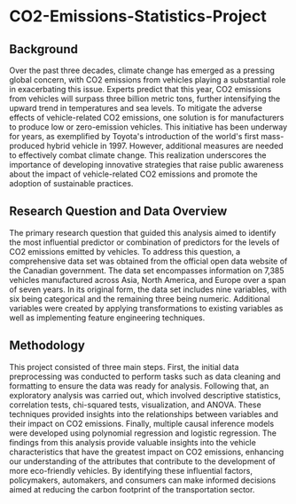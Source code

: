 # CO2-Emissions-Statistics-Project

## Background
Over the past three decades, climate change has emerged as a pressing global concern, with CO2 emissions from vehicles playing a substantial role in exacerbating this issue. Experts predict that this year, CO2 emissions from vehicles will surpass three billion metric tons, further intensifying the upward trend in temperatures and sea levels. To mitigate the adverse effects of vehicle-related CO2 emissions, one solution is for manufacturers to produce low or zero-emission vehicles. This initiative has been underway for years, as exemplified by Toyota's introduction of the world's first mass-produced hybrid vehicle in 1997. However, additional measures are needed to effectively combat climate change. This realization underscores the importance of developing innovative strategies that raise public awareness about the impact of vehicle-related CO2 emissions and promote the adoption of sustainable practices.

## Research Question and Data Overview
The primary research question that guided this analysis aimed to identify the most influential predictor or combination of predictors for the levels of CO2 emissions emitted by vehicles. To address this question, a comprehensive data set was obtained from the official open data website of the Canadian government. The data set encompasses information on 7,385 vehicles manufactured across Asia, North America, and Europe over a span of seven years. In its original form, the data set includes nine variables, with six being categorical and the remaining three being numeric. Additional variables were created by applying transformations to existing variables as well as implementing feature engineering techniques.

## Methodology
This project consisted of three main steps. First, the initial data preprocessing was conducted to perform tasks such as data cleaning and formatting to ensure the data was ready for analysis. Following that, an exploratory analysis was carried out, which involved descriptive statistics, correlation tests, chi-squared tests, visualization, and ANOVA. These techniques provided insights into the relationships between variables and their impact on CO2 emissions. Finally, multiple causal inference models were developed using polynomial regression and logistic regression. The findings from this analysis provide valuable insights into the vehicle characteristics that have the greatest impact on CO2 emissions, enhancing our understanding of the attributes that contribute to the development of more eco-friendly vehicles. By identifying these influential factors, policymakers, automakers, and consumers can make informed decisions aimed at reducing the carbon footprint of the transportation sector.
